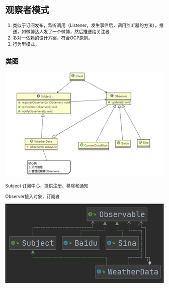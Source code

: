 #  观察者模式

1. 类似于订阅发布，监听调用（Listener，发生事件后，调用监听器的方法），推送，如微博达人发了一个微博，然后推送给关注者
2. 多对一依赖的设计方案，符合OCP原则。
3. 行为型模式。



## 类图

![image-20201121131308625](imgs/观察者模式/image-20201121131308625.png)

Subject 订阅中心，提供注册、移除和通知

Observer接入对象，订阅者

![image-20201121131105230](imgs/观察者模式/image-20201121131105230.png)